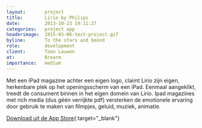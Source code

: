```yaml
---
layout:       project
title:        Lirio by Philips
date:         2013-10-23 19:11:27 
categories:   project app
headerimage:  2015-03-06-test-project.gif
byline:       To the stars and beond
role:         development
client:       Toon Lauwen
at:           Broarm
importance:   medium
---
```

Met een iPad magazine achter een eigen logo, claimt Lirio zijn eigen, herkenbare plek op het openingsscherm van een iPad. Eenmaal aangeklikt, treedt de consument binnen in het eigen domein van Lirio. Ipad magazines met rich media (dus géén verrijkte pdf) versterken de emotionele ervaring door gebruik te maken van filmpjes, geluid, muziek, animatie.

[Download uit de App Store][appStore]{:target="_blank"}

[appStore]: https://itunes.apple.com/nl/app/lirio-by-philips/id690517700 "Download de app"
